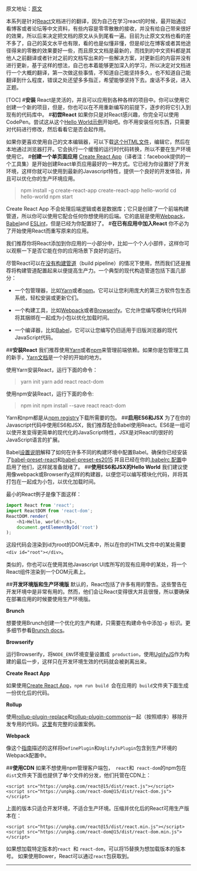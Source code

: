 原文地址：[原文][]

本系列是针对[React][]文档进行的翻译，因为自己在学习react的时候，最开始通过看博客或者论坛等中文资料，有些内容是零零散散的接收，并没有给自己带来很好的效果，所以后来决定把文档的原文从头到尾看一遍。目前为止原文文档也看的差不多了，自己的英文水平也有限，看的也是似懂非懂，但是却比在博客或者其他途径得来的零散的效果要好一些，而且原文文档是最新的，而找到的中文资料都是其他人之前翻译或者针对之前的文档写出来的一些解决方案，对更新后的内容并没有进行更新，基于这样的想法，自己也本着能够更加深入的学习，所以决定对文档进行一个大概的翻译，第一次做这些事情，不知道自己能坚持多久，也不知道自己能翻译到什么程度，错误之处还望多多指正，希望能够坚持下去。废话不多说，进入正题。

[TOC]
#**安装**
React是灵活的，并且可以应用到各种各样的项目中。你可以使用它创建一个新的项目，但是，你也可以在不用重新编写的前提下，逐步的将它引入到现有的代码库中。
#**初尝React**
如果你只是对React感兴趣，你完全可以使用CodePen。尝试这从这个[Hello World示例][]开始吧。你不用安装任何东西，只需要对代码进行修改，然后看看它是否会起作用。

如果你更喜欢使用自己的文本编辑器，可以下载[这个HTML文件][]，编辑它，然后在本地通过浏览器打开。它会执行一个缓慢的运行时代码转换，所以不要在生产环境使用它。
#**创建一个单页面应用**
[Create React App][]（译者注：facebook提供的一个工具集）是开始创建React单页应用最好的一种方式。它已经为你设置好了开发环境，这样你就可以使用到最新的Javascript特性，提供一个良好的开发体验，并且可以优化你的生产环境应用。
>npm install -g create-react-app
create-react-app hello-world
cd hello-world
npm start

Create React App 不会处理后端逻辑或者是数据库；它只是创建了一个前端构建管道，所以你可以使用它配合任何你想使用的后端。它的底层是使用[Webpack][]，[Babel][]and [ESLint][]，但是已经为你配置好了。
#**在已有应用中加入React**
你不必为了开始使用React而重写原来的应用。

我们推荐你将React添加到你应用的一小部分中，比如一个个人小部件，这样你可以观察一下是否它能在你的应用场景下良好的运行。

尽管React可以在[没有构建管道][]（build pipeline）的情况下使用，然而我们还是推荐将构建管道配置起来以便提高生产力。一个典型的现代构造管道包括下面几部分：

 - 一个包管理器，比如[Yarn][]或者[npm][]。它可以让您利用庞大的第三方软件包生态系统，轻松安装或更新它们。

 - 一个构建工具，比如[Webpack][]或者[Browserify][]。它允许您编写模块化代码并将其捆绑在一起成为小包以优化加载时间。

 - 一个编译器，比如[Babel][]，它可以让您编写仍旧适用于旧版浏览器的现代JavaScript代码。

##**安装React**
我们推荐使用[Yarn][]或者[npm][]来管理前端依赖。如果你是包管理工具的新手，[Yarn文档][]是一个好的开始的地方。

使用Yarn安装React，运行下面的命令：
>yarn init
yarn add react react-dom

使用npm安装React，运行下面的命令:
>npm init
npm install --save react react-dom

Yarn和npm都是从[npm registry][]下载所需要的包。
##**启用ES6和JSX**
为了在你的Javascript代码中使用ES6和JSX，我们推荐配合Babel使用React。ES6是一组可以使开发变得更简单的现代化的JavaScript特性，JSX是对React的很好的JavaScript语言的扩展。

Babel[设置说明][]解释了如何在许多不同的构建环境中配置Babel。确保你已经安装了[babel-preset-react][]和[babel-preset-es2015][] 并且已经在你的[.babelrc 配置][]中启用了他们，这样就准备就绪了。
##**使用ES6和JSX的Hello World**
我们建议使用像webpack或Browserify这样的构建器，以便您可以编写模块化代码，并将其打包在一起成为小包，以优化加载时间。

最小的React例子是像下面这样：
``` javascript
import React from 'react';
import ReactDOM from 'react-dom';
ReactDOM.render(
	<h1>Hello, world!</h1>,
	document.getElementById('root')
);
```
这段代码会渲染到id为root的DOM元素中，所以在你的HTML文件中的某处需要```<div id="root"></div>```。

类似的，你也可以在使用其他Javascript UI库所写的现有应用中的某处，将一个React组件渲染到一个DOM元素上。

##**开发环境版和生产环境版**
默认的，React包括了许多有用的警告。这些警告在开发环境中是非常有用的。然而，他们会让React变得很大并且很慢，所以要确保在部署应用的时候要使用生产环境版。

**Brunch**

想要使用Brunch创建一个优化的生产构建，只需要在构建命令中添加```-p ```标识。更多细节参看[Brunch docs][]。

**Browserify**

运行Browserify，将``` NODE_ENV ```环境变量设置成``` production```，使用[UglifyJS][]作为构建的最后一步，这样只在开发环境生效的代码就会被剥离出来。

**Create React App**

如果使用[Create React App][]，```npm run build ```会在应用的``` build```文件夹下面生成一份优化后的代码。

**Rollup**

使用[rollup-plugin-replace][]和[rollup-plugin-commonjs][]一起（按照顺序）移除开发专用的代码。[这里][]有完整的设置案例。

**Webpack**

像这个[指南][]描述的这样将```DefinePlugin```和```UglifyJsPlugin```包含到生产环境的Webpack配置中。


##**使用CDN**
如果不想使用npm管理客户端包，``` react```和``` react-dom```的npm包在```dist```文件夹下面也提供了单个文件的分发，他们托管在CDN上：
``` 
<script src="https://unpkg.com/react@15/dist/react.js"></script>
<script src="https://unpkg.com/react-dom@15/dist/react-dom.js"></script>
``` 
上面的版本只适合开发环境，不适合生产环境。压缩并优化后的React可用生产版本在：
```
<script src="https://unpkg.com/react@15/dist/react.min.js"></script>
<script src="https://unpkg.com/react-dom@15/dist/react-dom.min.js"></script>
```
如果想加载特定版本的```react ```和 ```react-dom```，可以将15替换为想加载版本的版本号。
如果使用Bower，React可以通过```react```包获取到。


--------
[React]:https://facebook.github.io/react
[原文]:https://facebook.github.io/react/docs/installation.html
[Hello World示例]:http://codepen.io/gaearon/pen/rrpgNB?editors=0010&_blank
[这个HTML文件]:https://facebook.github.io/react/downloads/single-file-example.html
[Create React App]:http://github.com/facebookincubator/create-react-app
[Webpack]:https://webpack.js.org
[Babel]:http://babeljs.io
[ESLint]:http://eslint.org
[没有构建管道]:https://facebook.github.io/react/docs/react-without-es6.html
[Yarn]:https://yarnpkg.com
[npm]:https://www.npmjs.com
[Browserify]:http://browserify.org/
[Yarn文档]:https://yarnpkg.com/en/docs/getting-started
[npm registry]:http://npmjs.com/
[设置说明]:https://babeljs.io/docs/setup/
[babel-preset-react]:http://babeljs.io/docs/plugins/preset-react/#basic-setup-with-the-cli-
[babel-preset-es2015]:http://babeljs.io/docs/plugins/preset-es2015/#basic-setup-with-the-cli-
[.babelrc 配置]:http://babeljs.io/docs/usage/babelrc/
[Brunch docs]:http://brunch.io/docs/commands
[UglifyJS]:https://github.com/mishoo/UglifyJS
[rollup-plugin-replace]:https://github.com/rollup/rollup-plugin-replace
[rollup-plugin-commonjs]:https://github.com/rollup/rollup-plugin-commonjs
[这里]:https://gist.github.com/Rich-Harris/cb14f4bc0670c47d00d191565be36bf0
[指南]:https://webpack.js.org/guides/production-build/